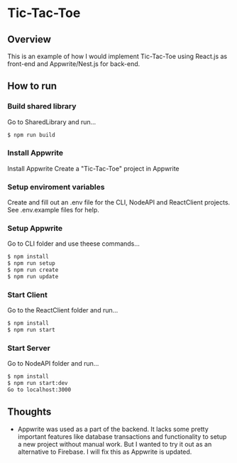 # Tic-Tac-Toe

## Overview

This is an example of how I would implement Tic-Tac-Toe using React.js as front-end and Appwrite/Nest.js for back-end.

## How to run

### Build shared library
Go to SharedLibrary and run...

```bash
$ npm run build
```

### Install Appwrite
Install Appwrite
Create a "Tic-Tac-Toe" project in Appwrite

### Setup enviroment variables
Create and fill out an .env file for the CLI, NodeAPI and ReactClient projects. See .env.example files for help.

### Setup Appwrite
Go to CLI folder and use theese commands...

```bash
$ npm install
$ npm run setup
$ npm run create
$ npm run update
```

### Start Client
Go to the ReactClient folder and run...

```bash
$ npm install
$ npm run start
```

### Start Server
Go to NodeAPI folder and run...

```bash
$ npm install
$ npm run start:dev
Go to localhost:3000
```

## Thoughts

* Appwrite was used as a part of the backend. It lacks some pretty important features like database transactions and functionality to setup a new project without manual work. But I wanted to try it out as an alternative to Firebase. I will fix this as Appwrite is updated.
